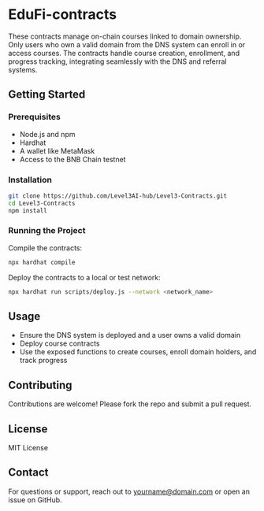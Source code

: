 # EduFi-contracts

These contracts manage on-chain courses linked to domain ownership. Only users who own a valid domain from the DNS system can enroll in or access courses. The contracts handle course creation, enrollment, and progress tracking, integrating seamlessly with the DNS and referral systems.

## Getting Started

### Prerequisites

* Node.js and npm
* Hardhat
* A wallet like MetaMask
* Access to the BNB Chain testnet

### Installation

```bash
git clone https://github.com/Level3AI-hub/Level3-Contracts.git
cd Level3-Contracts
npm install
```

### Running the Project

Compile the contracts:

```bash
npx hardhat compile
```

Deploy the contracts to a local or test network:

```bash
npx hardhat run scripts/deploy.js --network <network_name>
```

## Usage

* Ensure the DNS system is deployed and a user owns a valid domain
* Deploy course contracts
* Use the exposed functions to create courses, enroll domain holders, and track progress

## Contributing

Contributions are welcome! Please fork the repo and submit a pull request.

## License

MIT License

## Contact

For questions or support, reach out to [yourname@domain.com](mailto:yourname@domain.com) or open an issue on GitHub.
